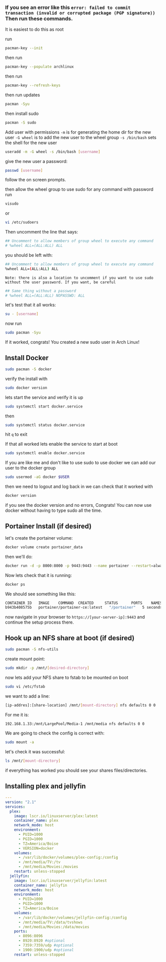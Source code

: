 ### If you see an error like this `error: failed to commit transaction (invalid or corrupted package (PGP signature))` Then run these commands.

It is easiest to do this as root

run
```bash
pacman-key --init
```

then run
```bash
pacman-key --populate archlinux
```

then run
```bash
pacman-key --refresh-keys
```

then run updates
```bash
pacman -Syu
```

then install sudo
```bash
pacman -S sudo
```

Add user with permissions
`-m` is for generating the home dir for the new user
`-G wheel` is to add the new user to the wheel group
`-s /bin/bash` sets the shell for the new user

```bash
useradd -m -G wheel -s /bin/bash [username]
```

give the new user a password:
```bash
passwd [username]
```
follow the on screen prompts.

then allow the wheel group to use sudo for any command with password
run
```bash
visudo
```
or
```bash
vi /etc/sudoers
```

Then uncomment the line that says:
```bash
## Uncomment to allow members of group wheel to execute any command
# %wheel ALL=(ALL:ALL) ALL
```
you should be left with:
```bash
## Uncomment to allow members of group wheel to execute any command
%wheel ALL=(ALL:ALL) ALL
```
`Note: there is also a location to uncomment if you want to use sudo without the user password. If you want, be careful`
```bash
## Same thing without a password
# %wheel ALL=(ALL:ALL) NOPASSWD: ALL
```

let's test that it all works:
```bash
su - [username]
```

now run
```bash
sudo pacman -Syu
```

If it worked, congrats! You created a new sudo user in Arch Linux!


## Install Docker
```bash
sudo pacman -S docker
```

verify the install with
```bash
sudo docker version
```

lets start the service and verify it is up
```bash
sudo systemctl start docker.service
```
then
```bash
sudo systemctl status docker.service
```
hit `q` to exit

If that all worked lets enable the service to start at boot
```bash
sudo systemctl enable docker.service
```

If you are like me and don't like to use sudo to use docker we can add our user to the docker group
```bash
sudo usermod -aG docker $USER
```

then we need to logout and log back in we can check that it worked with
```bash
docker version
```
if you see the docker version and no errors, Congrats! You can now use docker without having to type sudo all the time.

## Portainer Install (if desired)
let's create the portainer volume:
```bash
docker volume create portainer_data
```

then we'll do:
```bash
docker run -d -p 8000:8000 -p 9443:9443 --name portainer --restart=always -v /var/run/docker.sock:/var/run/docker.sock -v portainer_data:/data portainer/portainer-ce:latest
```

Now lets check that it is running:
```bash
docker ps
```

We should see something like this:
```bash
CONTAINER ID   IMAGE    COMMAND  CREATED     STATUS      PORTS    NAMES
b943b408575b   portainer/portainer-ce:latest   "/portainer"   5 seconds ago   Up 2 seconds   0.0.0.0:8000->8000/tcp, :::8000->8000/tcp, 0.0.0.0:9443->9443/tcp, :::9443->9443/tcp, 9000/tcp   portainer
```

now navigate in your browser to `https://[your-server-ip]:9443` and continue the setup process there.

## Hook up an NFS share at boot (if desired)

```bash
sudo pacman -S nfs-utils
```


create mount point:
```bash
sudo mkdir -p /mnt/[desired-directory]
```

now lets add your NFS share to fstab to be mounted on boot
```bash
sudo vi /etc/fstab
```

we want to add a line:
```bash
[ip-addres]:[share-location] /mnt/[mount-directory] nfs defaults 0 0
```

For me it is:
```bash
192.168.1.33:/mnt/LargePool/Media-1 /mnt/media nfs defaults 0 0
```

We are going to check the config is correct with:
```bash
sudo mount -a
```

let's check it was successful:
```bash
ls /mnt/[mount-directory]
```

if everything has worked you should see your shares files/directories.

## Installing plex and jellyfin
```yaml
---
version: "2.1"
services:
  plex:
    image: lscr.io/linuxserver/plex:latest
    container_name: plex
    network_mode: host
    environment:
      - PUID=1000
      - PGID=1000
      - TZ=America/Boise
      - VERSION=docker
    volumes:
      - /var/lib/docker/volumes/plex-config:/config
      - /mnt/media/TV:/tv
      - /mnt/media/Movies:/movies
    restart: unless-stopped
  jellyfin:
    image: lscr.io/linuxserver/jellyfin:latest
    container_name: jellyfin
    network_mode: host
    environment:
      - PUID=1000
      - PGID=1000
      - TZ=America/Boise
    volumes:
      - /var/lib/docker/volumes/jellyfin-config:/config
      - /mnt/media/TV:/data/tvshows
      - /mnt/media/Movies:/data/movies
    ports:
      - 8096:8096
      - 8920:8920 #optional
      - 7359:7359/udp #optional
      - 1900:1900/udp #optional
    restart: unless-stopped
```

